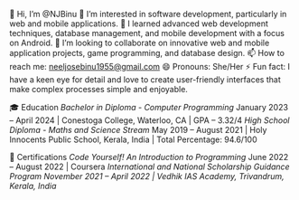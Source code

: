 👋 Hi, I’m @NJBinu
👀 I’m interested in software development, particularly in web and mobile applications.
🌱 I learned advanced web development techniques, database management, and mobile development with a focus on Android.
💞️ I’m looking to collaborate on innovative web and mobile application projects, game programming, and database design.
📫 How to reach me: neeljosebinu1955@gmail.com
😄 Pronouns: She/Her
⚡ Fun fact: I have a keen eye for detail and love to create user-friendly interfaces that make complex processes simple and enjoyable.

🎓 Education
*Bachelor in Diploma - Computer Programming*
January 2023 – April 2024 | Conestoga College, Waterloo, CA | GPA – 3.32/4
*High School Diploma - Maths and Science Stream*
May 2019 – August 2021 | Holy Innocents Public School, Kerala, India | Total Percentage: 94.6/100

📜 Certifications
*Code Yourself! An Introduction to Programming*
June 2022 – August 2022 | Coursera
*International and National Scholarship Guidance Program
November 2021 – April 2022 | Vedhik IAS Academy, Trivandrum, Kerala, India*
<!---
NJBinu/NJBinu is a ✨ special ✨ repository because its `README.md` (this file) appears on your GitHub profile.
You can click the Preview link to take a look at your changes.
--->
